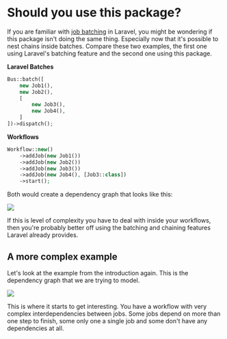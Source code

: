 # Should you use this package?

If you are familiar with [job batching](https://laravel.com/docs/8.x/queues#job-batching) in Laravel, you might be wondering if this package isn't doing the same thing. Especially now that it's possible to nest chains inside batches. Compare these two examples, the first one using Laravel's batching feature and the second one using this package.

**Laravel Batches**

```php
Bus::batch([
    new Job1(),
    new Job2(),
    [
        new Job3(),
        new Job4(),
    ]
])->dispatch();
```

**Workflows**

```php
Workflow::new()
    ->addJob(new Job1())
    ->addJob(new Job2())
    ->addJob(new Job3())
    ->addJob(new Job4(), [Job3::class])
    ->start();
```

Both would create a dependency graph that looks like this:

![](/workflow-2.svg)

If this is level of complexity you have to deal with inside your workflows, then you're probably better off using the batching and chaining features Laravel already provides.

## A more complex example

Let's look at the example from the introduction again. This is the dependency graph that we are trying to model.

![](/workflow.svg)

This is where it starts to get interesting. You have a workflow with very complex interdependencies between jobs. Some jobs depend on more than one step to finish, some only one a single job and some don't have any dependencies at all.
